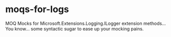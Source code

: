 # moqs-for-logs
MOQ Mocks for Microsoft.Extensions.Logging.ILogger extension methods... You know... some syntactic sugar to ease up your mocking pains.

